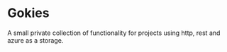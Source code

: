 # Gokies

A small private collection of functionality for projects using http, rest and azure as a storage.